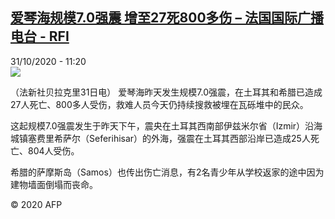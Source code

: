 <!--1604141718000-->
[爱琴海规模7.0强震 增至27死800多伤 – 法国国际广播电台 - RFI](http://www.rfi.fr//cn/contenu/20201031-%E7%88%B1%E7%90%B4%E6%B5%B7%E8%A7%84%E6%A8%A170%E5%BC%BA%E9%9C%87-%E5%A2%9E%E8%87%B327%E6%AD%BB800%E5%A4%9A%E4%BC%A4)
------

<div>31/10/2020 - 11:20</div><img src="https://s.rfi.fr/media/display/9a12df92-1b65-11eb-af02-005056bf87d6/w:310/p:16x9/int0006b.201031182002.jpg"><div class="t-content__body u-clearfix"><p>（法新社贝拉克里31日电）    爱琴海昨天发生规模7.0强震，在土耳其和希腊已造成27人死亡、800多人受伤，救难人员今天仍持续搜救被埋在瓦砾堆中的民众。</p><p>    这起规模7.0强震发生于昨天下午，震央在土耳其西南部伊兹米尔省（Izmir）沿海城镇塞费里希萨尔（Seferihisar）的外海，强震在土耳其西部沿岸已造成25人死亡、804人受伤。</p><p>    希腊的萨摩斯岛（Samos）也传出伤亡消息，有2名青少年从学校返家的途中因为建物墙面倒塌而丧命。</p><p class="t-copyright">© 2020 AFP</p>        </div>
